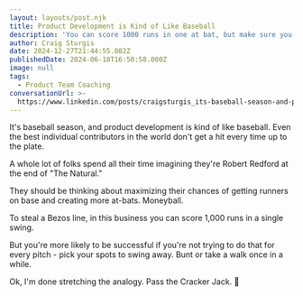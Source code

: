 ```yaml
---
layout: layouts/post.njk
title: Product Development is Kind of Like Baseball
description: 'You can score 1000 runs in one at bat, but make sure you''re getting on base.'
author: Craig Sturgis
date: 2024-12-27T21:44:55.082Z
publishedDate: 2024-06-18T16:50:58.000Z
image: null
tags:
  - Product Team Coaching
conversationUrl: >-
  https://www.linkedin.com/posts/craigsturgis_its-baseball-season-and-product-development-activity-7208873840821563393-2_z1/
---
```


It's baseball season, and product development is kind of like baseball. Even the best individual contributors in the world don't get a hit every time up to the plate.

A whole lot of folks spend all their time imagining they're Robert Redford at the end of "The Natural."

They should be thinking about maximizing their chances of getting runners on base and creating more at-bats. Moneyball.

To steal a Bezos line, in this business you can score 1,000 runs in a single swing.

But you're more likely to be successful if you're not trying to do that for every pitch - pick your spots to swing away. Bunt or take a walk once in a while.

Ok, I'm done stretching the analogy. Pass the Cracker Jack. 🍿

